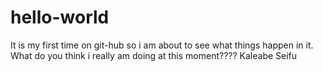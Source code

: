 # hello-world
It is my first time on git-hub so i am about to see what things happen in it. 
What do you think i really am doing at this moment???? 
Kaleabe Seifu
